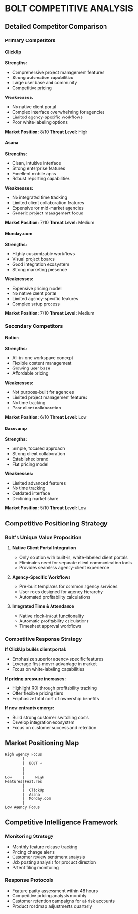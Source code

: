 # BOLT COMPETITIVE ANALYSIS

## Detailed Competitor Comparison

### Primary Competitors

#### ClickUp
**Strengths:**
- Comprehensive project management features
- Strong automation capabilities
- Large user base and community
- Competitive pricing

**Weaknesses:**
- No native client portal
- Complex interface overwhelming for agencies
- Limited agency-specific workflows
- Poor white-labeling options

**Market Position:** 8/10
**Threat Level:** High

#### Asana
**Strengths:**
- Clean, intuitive interface
- Strong enterprise features
- Excellent mobile apps
- Robust reporting capabilities

**Weaknesses:**
- No integrated time tracking
- Limited client collaboration features
- Expensive for mid-market agencies
- Generic project management focus

**Market Position:** 7/10
**Threat Level:** Medium

#### Monday.com
**Strengths:**
- Highly customizable workflows
- Visual project boards
- Good integration ecosystem
- Strong marketing presence

**Weaknesses:**
- Expensive pricing model
- No native client portal
- Limited agency-specific features
- Complex setup process

**Market Position:** 7/10
**Threat Level:** Medium

### Secondary Competitors

#### Notion
**Strengths:**
- All-in-one workspace concept
- Flexible content management
- Growing user base
- Affordable pricing

**Weaknesses:**
- Not purpose-built for agencies
- Limited project management features
- No time tracking
- Poor client collaboration

**Market Position:** 6/10
**Threat Level:** Low

#### Basecamp
**Strengths:**
- Simple, focused approach
- Strong client collaboration
- Established brand
- Flat pricing model

**Weaknesses:**
- Limited advanced features
- No time tracking
- Outdated interface
- Declining market share

**Market Position:** 5/10
**Threat Level:** Low

## Competitive Positioning Strategy

### Bolt's Unique Value Proposition

1. **Native Client Portal Integration**
   - Only solution with built-in, white-labeled client portals
   - Eliminates need for separate client communication tools
   - Provides seamless agency-client experience

2. **Agency-Specific Workflows**
   - Pre-built templates for common agency services
   - User roles designed for agency hierarchy
   - Automated profitability calculations

3. **Integrated Time & Attendance**
   - Native clock-in/out functionality
   - Automatic profitability calculations
   - Timesheet approval workflows

### Competitive Response Strategy

**If ClickUp builds client portal:**
- Emphasize superior agency-specific features
- Leverage first-mover advantage in market
- Focus on white-labeling capabilities

**If pricing pressure increases:**
- Highlight ROI through profitability tracking
- Offer flexible pricing tiers
- Emphasize total cost of ownership benefits

**If new entrants emerge:**
- Build strong customer switching costs
- Develop integration ecosystem
- Focus on customer success and retention

## Market Positioning Map

```
High Agency Focus
        |
        |  BOLT ⭐
        |
        |
Low     |     High
Features|Features
        |
        |  ClickUp
        |  Asana
        |  Monday.com
        |
Low Agency Focus
```

## Competitive Intelligence Framework

### Monitoring Strategy
- Monthly feature release tracking
- Pricing change alerts
- Customer review sentiment analysis
- Job posting analysis for product direction
- Patent filing monitoring

### Response Protocols
- Feature parity assessment within 48 hours
- Competitive pricing analysis monthly
- Customer retention campaigns for at-risk accounts
- Product roadmap adjustments quarterly